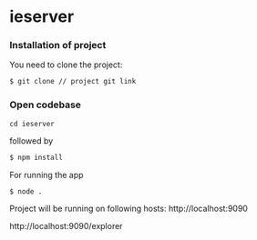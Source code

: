 
# ieserver
### Installation of project

You need to clone the project:

```sh
$ git clone // project git link
```

### Open codebase
```
cd ieserver
```
followed by

```sh
$ npm install 
```
For running the app
```sh
$ node .
```
Project will be running on following hosts:
http://localhost:9090

http://localhost:9090/explorer
